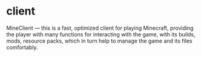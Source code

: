 # client
MineClient — this is a fast, optimized client for playing Minecraft, providing the player with many functions for interacting with the game, with its builds, mods, resource packs, which in turn help to manage the game and its files comfortably.
